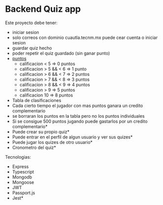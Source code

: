 # Backend Quiz app

Este proyecto debe tener:

- iniciar sesion
- solo correos con dominio cuautla.tecnm.mx puede cear cuenta o iniciar sesion
- guardar quiz hecho
- poder repetir el quiz guardado (sin ganar punto)
- [puntos](#points)
  - calificacion < 5 => 0 puntos
  - calificacion > 5 && < 6 => 1 punto
  - calificacion > 6 && < 7 => 2 puntos
  - calificacion > 7 && < 8 => 3 puntos
  - calificacion > 8 && < 9 => 4 puntos
  - calificacion > 9 => 5 puntos
  - calificacion 10 => 8 puntos
- Tabla de clasificaciones
- Cada cierto tiempo el jugador con mas puntos ganara un credito complementario
- se borraran los puntos en la tabla pero no los puntos individuales
- Si se consigue 500 puntos jugando puede gastarlos por un credito complementario\*
- Puede crear su propio quiz\*
- Puede entrar en el perfil de algun usuario y ver sus quizes\*
- Puede jugar los quizes de otro usuario\*
- Cronometro del quiz\*

Tecnologias:

- Express
- Typescript
- Mongodb
- Mongoose
- JWT
- Passport.js
- Jest\*

